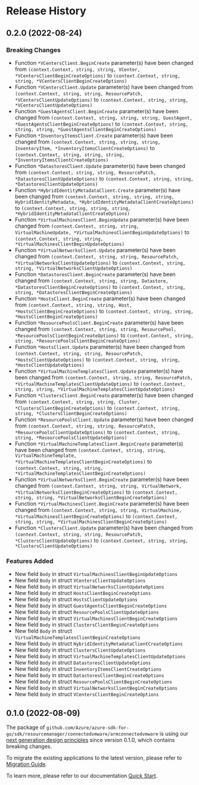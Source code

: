 # Release History

## 0.2.0 (2022-08-24)
### Breaking Changes

- Function `*VCentersClient.BeginCreate` parameter(s) have been changed from `(context.Context, string, string, VCenter, *VCentersClientBeginCreateOptions)` to `(context.Context, string, string, *VCentersClientBeginCreateOptions)`
- Function `*VCentersClient.Update` parameter(s) have been changed from `(context.Context, string, string, ResourcePatch, *VCentersClientUpdateOptions)` to `(context.Context, string, string, *VCentersClientUpdateOptions)`
- Function `*GuestAgentsClient.BeginCreate` parameter(s) have been changed from `(context.Context, string, string, string, GuestAgent, *GuestAgentsClientBeginCreateOptions)` to `(context.Context, string, string, string, *GuestAgentsClientBeginCreateOptions)`
- Function `*InventoryItemsClient.Create` parameter(s) have been changed from `(context.Context, string, string, string, InventoryItem, *InventoryItemsClientCreateOptions)` to `(context.Context, string, string, string, *InventoryItemsClientCreateOptions)`
- Function `*DatastoresClient.Update` parameter(s) have been changed from `(context.Context, string, string, ResourcePatch, *DatastoresClientUpdateOptions)` to `(context.Context, string, string, *DatastoresClientUpdateOptions)`
- Function `*HybridIdentityMetadataClient.Create` parameter(s) have been changed from `(context.Context, string, string, string, HybridIdentityMetadata, *HybridIdentityMetadataClientCreateOptions)` to `(context.Context, string, string, string, *HybridIdentityMetadataClientCreateOptions)`
- Function `*VirtualMachinesClient.BeginUpdate` parameter(s) have been changed from `(context.Context, string, string, VirtualMachineUpdate, *VirtualMachinesClientBeginUpdateOptions)` to `(context.Context, string, string, *VirtualMachinesClientBeginUpdateOptions)`
- Function `*VirtualNetworksClient.Update` parameter(s) have been changed from `(context.Context, string, string, ResourcePatch, *VirtualNetworksClientUpdateOptions)` to `(context.Context, string, string, *VirtualNetworksClientUpdateOptions)`
- Function `*DatastoresClient.BeginCreate` parameter(s) have been changed from `(context.Context, string, string, Datastore, *DatastoresClientBeginCreateOptions)` to `(context.Context, string, string, *DatastoresClientBeginCreateOptions)`
- Function `*HostsClient.BeginCreate` parameter(s) have been changed from `(context.Context, string, string, Host, *HostsClientBeginCreateOptions)` to `(context.Context, string, string, *HostsClientBeginCreateOptions)`
- Function `*ResourcePoolsClient.BeginCreate` parameter(s) have been changed from `(context.Context, string, string, ResourcePool, *ResourcePoolsClientBeginCreateOptions)` to `(context.Context, string, string, *ResourcePoolsClientBeginCreateOptions)`
- Function `*HostsClient.Update` parameter(s) have been changed from `(context.Context, string, string, ResourcePatch, *HostsClientUpdateOptions)` to `(context.Context, string, string, *HostsClientUpdateOptions)`
- Function `*VirtualMachineTemplatesClient.Update` parameter(s) have been changed from `(context.Context, string, string, ResourcePatch, *VirtualMachineTemplatesClientUpdateOptions)` to `(context.Context, string, string, *VirtualMachineTemplatesClientUpdateOptions)`
- Function `*ClustersClient.BeginCreate` parameter(s) have been changed from `(context.Context, string, string, Cluster, *ClustersClientBeginCreateOptions)` to `(context.Context, string, string, *ClustersClientBeginCreateOptions)`
- Function `*ResourcePoolsClient.Update` parameter(s) have been changed from `(context.Context, string, string, ResourcePatch, *ResourcePoolsClientUpdateOptions)` to `(context.Context, string, string, *ResourcePoolsClientUpdateOptions)`
- Function `*VirtualMachineTemplatesClient.BeginCreate` parameter(s) have been changed from `(context.Context, string, string, VirtualMachineTemplate, *VirtualMachineTemplatesClientBeginCreateOptions)` to `(context.Context, string, string, *VirtualMachineTemplatesClientBeginCreateOptions)`
- Function `*VirtualNetworksClient.BeginCreate` parameter(s) have been changed from `(context.Context, string, string, VirtualNetwork, *VirtualNetworksClientBeginCreateOptions)` to `(context.Context, string, string, *VirtualNetworksClientBeginCreateOptions)`
- Function `*VirtualMachinesClient.BeginCreate` parameter(s) have been changed from `(context.Context, string, string, VirtualMachine, *VirtualMachinesClientBeginCreateOptions)` to `(context.Context, string, string, *VirtualMachinesClientBeginCreateOptions)`
- Function `*ClustersClient.Update` parameter(s) have been changed from `(context.Context, string, string, ResourcePatch, *ClustersClientUpdateOptions)` to `(context.Context, string, string, *ClustersClientUpdateOptions)`

### Features Added

- New field `Body` in struct `VirtualMachinesClientBeginUpdateOptions`
- New field `Body` in struct `VCentersClientUpdateOptions`
- New field `Body` in struct `VirtualNetworksClientUpdateOptions`
- New field `Body` in struct `HostsClientBeginCreateOptions`
- New field `Body` in struct `HostsClientUpdateOptions`
- New field `Body` in struct `GuestAgentsClientBeginCreateOptions`
- New field `Body` in struct `ResourcePoolsClientUpdateOptions`
- New field `Body` in struct `VirtualMachinesClientBeginCreateOptions`
- New field `Body` in struct `ClustersClientBeginCreateOptions`
- New field `Body` in struct `VirtualMachineTemplatesClientBeginCreateOptions`
- New field `Body` in struct `HybridIdentityMetadataClientCreateOptions`
- New field `Body` in struct `ClustersClientUpdateOptions`
- New field `Body` in struct `VirtualMachineTemplatesClientUpdateOptions`
- New field `Body` in struct `DatastoresClientUpdateOptions`
- New field `Body` in struct `InventoryItemsClientCreateOptions`
- New field `Body` in struct `DatastoresClientBeginCreateOptions`
- New field `Body` in struct `ResourcePoolsClientBeginCreateOptions`
- New field `Body` in struct `VirtualNetworksClientBeginCreateOptions`
- New field `Body` in struct `VCentersClientBeginCreateOptions`


## 0.1.0 (2022-08-09)

The package of `github.com/Azure/azure-sdk-for-go/sdk/resourcemanager/connectedvmware/armconnectedvmware` is using our [next generation design principles](https://azure.github.io/azure-sdk/general_introduction.html) since version 0.1.0, which contains breaking changes.

To migrate the existing applications to the latest version, please refer to [Migration Guide](https://aka.ms/azsdk/go/mgmt/migration).

To learn more, please refer to our documentation [Quick Start](https://aka.ms/azsdk/go/mgmt).